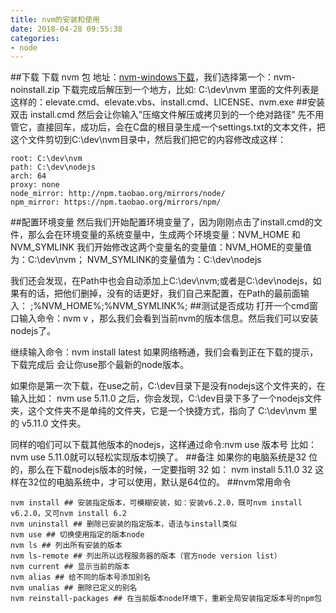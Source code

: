 ```yaml
---
title: nvm的安装和使用
date: 2018-04-28 09:55:38
categories:
- node  
---
```

##下载
下载 nvm 包 地址：[nvm-windows下载](https://github.com/coreybutler/nvm-windows/releases)，我们选择第一个：nvm-noinstall.zip 下载完成后解压到一个地方，比如: C:\dev\nvm 里面的文件列表是这样的：elevate.cmd、elevate.vbs、install.cmd、LICENSE、nvm.exe
##安装
双击 install.cmd 然后会让你输入”压缩文件解压或拷贝到的一个绝对路径” 先不用管它，直接回车，成功后，会在C盘的根目录生成一个settings.txt的文本文件，把这个文件剪切到C:\dev\nvm目录中，然后我们把它的内容修改成这样：
	
	root: C:\dev\nvm 
	path: C:\dev\nodejs 
	arch: 64 
	proxy: none 
	node_mirror: http://npm.taobao.org/mirrors/node/ 
	npm_mirror: https://npm.taobao.org/mirrors/npm/
##配置环境变量
然后我们开始配置环境变量了，因为刚刚点击了install.cmd的文件，那么会在环境变量的系统变量中，生成两个环境变量：NVM_HOME 和 NVM_SYMLINK 我们开始修改这两个变量名的变量值：NVM_HOME的变量值为：C:\dev\nvm； NVM_SYMLINK的变量值为：C:\dev\nodejs

我们还会发现，在Path中也会自动添加上C:\dev\nvm;或者是C:\dev\nodejs，如果有的话，把他们删掉，没有的话更好，我们自己来配置，在Path的最前面输入： ;%NVM_HOME%;%NVM_SYMLINK%;
##测试是否成功
打开一个cmd窗口输入命令：nvm v ，那么我们会看到当前nvm的版本信息。然后我们可以安装nodejs了。

继续输入命令：nvm install latest 如果网络畅通，我们会看到正在下载的提示，下载完成后 会让你use那个最新的node版本。

如果你是第一次下载，在use之前，C:\dev目录下是没有nodejs这个文件夹的，在输入比如： nvm use 5.11.0 之后，你会发现，C:\dev目录下多了一个nodejs文件夹，这个文件夹不是单纯的文件夹，它是一个快捷方式，指向了 C:\dev\nvm 里的 v5.11.0 文件夹。

同样的咱们可以下载其他版本的nodejs，这样通过命令:nvm use 版本号 比如：nvm use 5.11.0就可以轻松实现版本切换了。
##备注
如果你的电脑系统是32 位的，那么在下载nodejs版本的时候，一定要指明 32 如： nvm install 5.11.0 32 这样在32位的电脑系统中，才可以使用，默认是64位的。
##nvm常用命令

	nvm install ## 安装指定版本，可模糊安装，如：安装v6.2.0，既可nvm install v6.2.0，又可nvm install 6.2
	nvm uninstall ## 删除已安装的指定版本，语法与install类似
	nvm use ## 切换使用指定的版本node
	nvm ls ## 列出所有安装的版本
	nvm ls-remote ## 列出所以远程服务器的版本（官方node version list）
	nvm current ## 显示当前的版本
	nvm alias ## 给不同的版本号添加别名
	nvm unalias ## 删除已定义的别名
	nvm reinstall-packages ## 在当前版本node环境下，重新全局安装指定版本号的npm包
